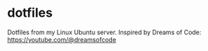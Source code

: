 # dotfiles
Dotfiles from my Linux Ubuntu server. Inspired by Dreams of Code: https://youtube.com/@dreamsofcode
